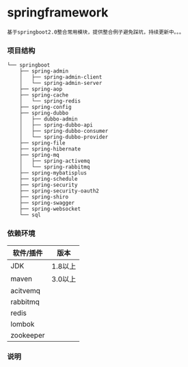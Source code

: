 # springframework
    基于springboot2.0整合常用模块，提供整合例子避免踩坑，持续更新中。。。
    
### 项目结构
```
└── springboot
    ├── spring-admin
    │   ├── spring-admin-client
    │   └── spring-admin-server
    ├── spring-aop
    ├── spring-cache
    │   └── spring-redis
    ├── spring-config
    ├── spring-dubbo
    │   ├── dubbo-admin
    │   ├── spring-dubbo-api
    │   ├── spring-dubbo-consumer
    │   └── spring-dubbo-provider
    ├── spring-file
    ├── spring-hibernate
    ├── spring-mq
    │   ├── spring-activemq
    │   └── spring-rabbitmq
    ├── spring-mybatisplus
    ├── spring-schedule
    ├── spring-security
    ├── spring-security-oauth2
    ├── spring-shiro
    ├── spring-swagger
    ├── spring-websocket
    └── sql
```
### 依赖环境
|  软件/插件  | 版本  |
|  ----  | ----  |
| JDK    | 1.8以上 |
| maven  | 3.0以上 |
| acitvemq |  |
| rabbitmq |  |
| redis  |  |
| lombok |  |
| zookeeper |  |

### 说明
```

```
